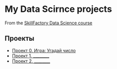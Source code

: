# My Data Scirnce projects
From the [SkillFactory Data Science course](https://skillfactory.ru/data-scientist-pro )

## Проекты

* [Проект 0. Игра: Угадай число](https://github.com/alena5558/data_science/tree/main/project_0)
* [Проект 1. ________](_______)
* [Проект 2. ________](_______)